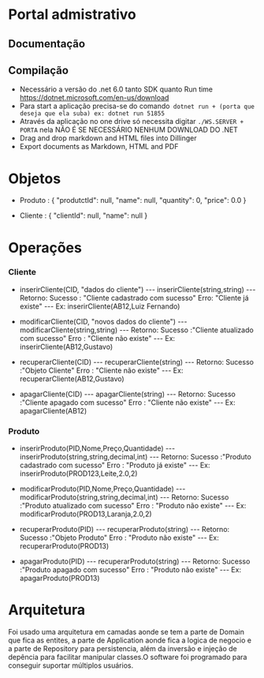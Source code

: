 # Portal admistrativo
## Documentação

## Compilação

- Necessário a versão do .net 6.0 tanto SDK quanto Run time https://dotnet.microsoft.com/en-us/download
- Para start a aplicação precisa-se do comando``` dotnet run + (porta que deseja que ela suba) ex: dotnet run 51855```  
- Através da aplicação no one drive só necessita digitar ```./WS.SERVER + PORTA``` nela NÃO É SE NECESSÁRIO NENHUM DOWNLOAD DO .NET
- Drag and drop markdown and HTML files into Dillinger
- Export documents as Markdown, HTML and PDF

# Objetos

- Produto : {
  "produtctId": null,
  "name": null,
  "quantity": 0,
  "price": 0.0
}

- Cliente : {
  "clientId": null,
  "name": null
}


# Operações
### Cliente
- inserirCliente(CID, "dados do cliente")
--- inserirCliente(string,string)
--- Retorno: Sucesso : "Cliente cadastrado com sucesso" Erro: "Cliente já existe"
--- Ex: inserirCliente(AB12,Luiz Fernando)

- modificarCliente(CID, "novos dados do cliente")
--- modificarCliente(string,string)
--- Retorno:  Sucesso :"Cliente atualizado com sucesso"  Erro : "Cliente não existe"
--- Ex: inserirCliente(AB12,Gustavo)

- recuperarCliente(CID)
--- recuperarCliente(string)
--- Retorno:  Sucesso :"Objeto Cliente"  Erro : "Cliente não existe"
--- Ex: recuperarCliente(AB12,Gustavo)

- apagarCliente(CID)
--- apagarCliente(string)
--- Retorno:  Sucesso :"Cliente apagado com sucesso"  Erro : "Cliente não existe"
--- Ex: apagarCliente(AB12)

### Produto
- inserirProduto(PID,Nome,Preço,Quantidade)
--- inserirProduto(string,string,decimal,int)
--- Retorno:  Sucesso :"Produto cadastrado com sucesso"  Erro : "Produto já existe"
--- Ex: inserirProduto(PROD123,Leite,2.0,2)

- modificarProduto(PID,Nome,Preço,Quantidade)
--- modificarProduto(string,string,decimal,int)
--- Retorno:  Sucesso :"Produto atualizado com sucesso"  Erro : "Produto não existe"
--- Ex: modificarProduto(PROD13,Laranja,2.0,2)

- recuperarProduto(PID)
--- recuperarProduto(string)
--- Retorno:  Sucesso :"Objeto Produto"  Erro : "Produto não existe"
--- Ex: recuperarProduto(PROD13)

- apagarProduto(PID)
--- recuperarProduto(string)
--- Retorno:  Sucesso :"Produto apagado com sucesso"  Erro : "Produto não existe"
--- Ex: apagarProduto(PROD13)


# Arquitetura
Foi usado uma arquitetura em camadas aonde se tem a parte de Domain que fica as entites, a parte de Application aonde fica a logica de negocio e a parte de Repository para persistencia, além da inversão e injeção de depência para facilitar manipular classes.O software foi programado para conseguir suportar múltiplos usuários.
